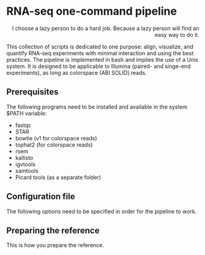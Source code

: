 # RNA-seq one-command pipeline 
<div style="text-align: right">I choose a lazy person to do a hard job. Because a lazy person will find an easy way to do it.</div>

This collection of scripts is dedicated to one purpose: align, visualize, and quantify RNA-seq experiments with minimal interaction and using the best practices. The pipeline is implemented in bash and implies the use of a Unix system. It is designed to be applicable to Illumina (paired- and singe-end experiments), as long as colorspace (ABI SOLID) reads. 

## Prerequisites
The following programs need to be installed and available in the system $PATH variable:
* fastqc
* STAR
* bowtie (v1 for colorspace reads)
* tophat2 (for colorspace reads)
* rsem
* kallisto
* igvtools
* samtools
* Picard tools (as a separate folder)

## Configuration file 
The following options need to be specified in order for the pipeline to work.

## Preparing the reference
This is how you prepare the reference. 
